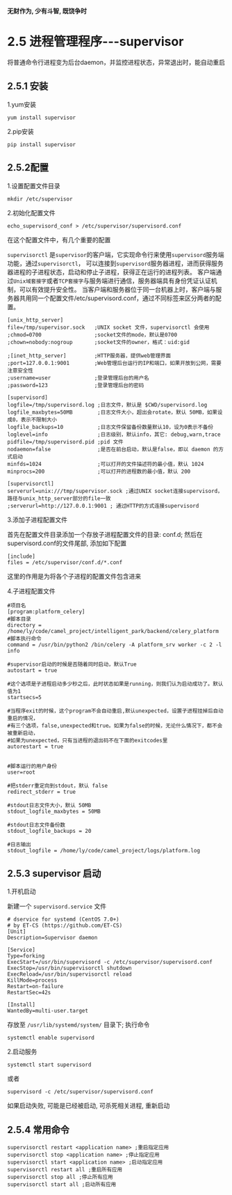 **无财作为, 少有斗智, 既饶争时**

2.5 进程管理程序---supervisor
============================

将普通命令行进程变为后台daemon，并监控进程状态，异常退出时，能自动重启
## 2.5.1 安装

1.yum安装

    yum install supervisor
    
2.pip安装

    pip install supervisor
    
## 2.5.2配置

1.设置配置文件目录

    mkdir /etc/supervisor
    
2.初始化配置文件

    echo_supervisord_conf > /etc/supervisor/supervisord.conf
    
在这个配置文件中，有几个重要的配置

`supervisorctl` 是`supervisor`的客户端，它实现命令行来使用`supervisord`服务端功能，通过`supervisorctl`，
可以连接到`supervisord`服务器进程，进而获得服务器进程的子进程状态，启动和停止子进程，获得正在运行的进程列表。
客户端通过`Unix域套接字`或者`TCP套接字`与服务端进行通信，服务器端具有身份凭证认证机制，可以有效提升安全性。
当客户端和服务器位于同一台机器上时，客户端与服务器共用同一个配置文件/etc/supervisord.conf，通过不同标签来区分两者的配置。

    [unix_http_server]
    file=/tmp/supervisor.sock   ;UNIX socket 文件，supervisorctl 会使用
    ;chmod=0700                 ;socket文件的mode，默认是0700
    ;chown=nobody:nogroup       ;socket文件的owner，格式：uid:gid
    
    ;[inet_http_server]         ;HTTP服务器，提供web管理界面
    ;port=127.0.0.1:9001        ;Web管理后台运行的IP和端口，如果开放到公网，需要注意安全性
    ;username=user              ;登录管理后台的用户名
    ;password=123               ;登录管理后台的密码
     
    [supervisord]
    logfile=/tmp/supervisord.log ;日志文件，默认是 $CWD/supervisord.log
    logfile_maxbytes=50MB        ;日志文件大小，超出会rotate，默认 50MB，如果设成0，表示不限制大小
    logfile_backups=10           ;日志文件保留备份数量默认10，设为0表示不备份
    loglevel=info                ;日志级别，默认info，其它: debug,warn,trace
    pidfile=/tmp/supervisord.pid ;pid 文件
    nodaemon=false               ;是否在前台启动，默认是false，即以 daemon 的方式启动
    minfds=1024                  ;可以打开的文件描述符的最小值，默认 1024
    minprocs=200                 ;可以打开的进程数的最小值，默认 200
     
    [supervisorctl]
    serverurl=unix:///tmp/supervisor.sock ;通过UNIX socket连接supervisord，路径与unix_http_server部分的file一致
    ;serverurl=http://127.0.0.1:9001 ; 通过HTTP的方式连接supervisord


3.添加子进程配置文件

首先在配置文件目录添加一个存放子进程配置文件的目录: conf.d; 
然后在supervisord.conf的文件尾部, 添加如下配置

    [include]
    files = /etc/supervisor/conf.d/*.conf
    
这里的作用是为将各个子进程的配置文件包含进来

4.子进程配置文件
    
    #项目名
    [program:platform_celery]
    #脚本目录
    directory = /home/ly/code/camel_project/intelligent_park/backend/celery_platform
    #脚本执行命令
    command = /usr/bin/python2 /bin/celery -A platform_srv worker -c 2 -l info
    
    #supervisor启动的时候是否随着同时启动，默认True
    autostart = true
    
    #这个选项是子进程启动多少秒之后，此时状态如果是running，则我们认为启动成功了。默认值为1
    startsecs=5
    
    #当程序exit的时候，这个program不会自动重启,默认unexpected，设置子进程挂掉后自动重启的情况，
    #有三个选项，false,unexpected和true。如果为false的时候，无论什么情况下，都不会被重新启动，
    #如果为unexpected，只有当进程的退出码不在下面的exitcodes里
    autorestart = true
    
    
    #脚本运行的用户身份 
    user=root
    
    #把stderr重定向到stdout，默认 false
    redirect_stderr = true
    
    #stdout日志文件大小，默认 50MB
    stdout_logfile_maxbytes = 50MB
    
    #stdout日志文件备份数
    stdout_logfile_backups = 20
    
    #日志输出 
    stdout_logfile = /home/ly/code/camel_project/logs/platform.log
    

## 2.5.3 supervisor 启动

1.开机启动

新建一个 `supervisord.service` 文件

    # dservice for systemd (CentOS 7.0+)
    # by ET-CS (https://github.com/ET-CS)
    [Unit]
    Description=Supervisor daemon
    
    [Service]
    Type=forking
    ExecStart=/usr/bin/supervisord -c /etc/supervisor/supervisord.conf
    ExecStop=/usr/bin/supervisorctl shutdown
    ExecReload=/usr/bin/supervisorctl reload
    KillMode=process
    Restart=on-failure
    RestartSec=42s
    
    [Install]
    WantedBy=multi-user.target

存放至 `/usr/lib/systemd/system/` 目录下; 执行命令
    
    systemctl enable supervisord 

2.启动服务

    systemctl start supervisord
    
或者

    supervisord -c /etc/supervisor/supervisord.conf

如果启动失败, 可能是已经被启动, 可杀死相关进程, 重新启动


## 2.5.4 常用命令

    supervisorctl restart <application name> ;重启指定应用
    supervisorctl stop <application name> ;停止指定应用
    supervisorctl start <application name> ;启动指定应用
    supervisorctl restart all ;重启所有应用
    supervisorctl stop all ;停止所有应用
    supervisorctl start all ;启动所有应用

